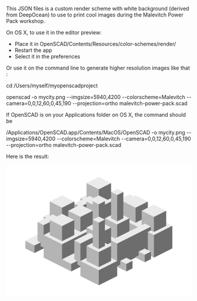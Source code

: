 This JSON files is a custom render scheme with white background (derived from DeepOcean) to use to print cool images during the Malevitch Power Pack workshop.

On OS X, to use it in the editor preview:

- Place it in OpenSCAD/Contents/Resources/color-schemes/render/
 - Restart the app
 - Select it in the preferences

Or use it on the command line to generate higher resolution images like that :

cd /Users/myself/myopenscadproject
 
openscad -o mycity.png --imgsize=5940,4200 --colorscheme=Malevitch --camera=0,0,12,60,0,45,190 --projection=ortho malevitch-power-pack.scad 

If OpenSCAD is on your Applications folder on OS X, the command should be 

/Applications/OpenSCAD.app/Contents/MacOS/OpenSCAD -o mycity.png --imgsize=5940,4200 --colorscheme=Malevitch --camera=0,0,12,60,0,45,190 --projection=ortho malevitch-power-pack.scad 

Here is the result:

![./command line image export example](./image-export-example.png)